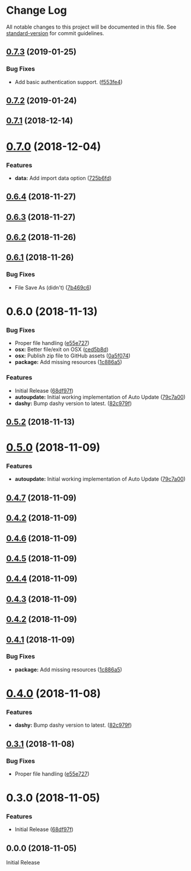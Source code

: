 # Change Log

All notable changes to this project will be documented in this file. See [standard-version](https://github.com/conventional-changelog/standard-version) for commit guidelines.

<a name="0.7.3"></a>
## [0.7.3](https://github.com/GordonSmith/dashy-app/compare/v0.7.2...v0.7.3) (2019-01-25)


### Bug Fixes

*  Add basic authentication support. ([f553fe4](https://github.com/GordonSmith/dashy-app/commit/f553fe4))



<a name="0.7.2"></a>
## [0.7.2](https://github.com/GordonSmith/dashy-app/compare/v0.7.1...v0.7.2) (2019-01-24)



<a name="0.7.1"></a>
## [0.7.1](https://github.com/GordonSmith/dashy-app/compare/v0.7.0...v0.7.1) (2018-12-14)



<a name="0.7.0"></a>
# [0.7.0](https://github.com/GordonSmith/dashy-app/compare/v0.6.4...v0.7.0) (2018-12-04)


### Features

* **data:**  Add import data option ([725b6fd](https://github.com/GordonSmith/dashy-app/commit/725b6fd))



<a name="0.6.4"></a>
## [0.6.4](https://github.com/GordonSmith/dashy-app/compare/v0.6.3...v0.6.4) (2018-11-27)



<a name="0.6.3"></a>
## [0.6.3](https://github.com/GordonSmith/dashy-app/compare/v0.6.2...v0.6.3) (2018-11-27)



<a name="0.6.2"></a>
## [0.6.2](https://github.com/GordonSmith/dashy-app/compare/v0.6.1...v0.6.2) (2018-11-26)



<a name="0.6.1"></a>
## [0.6.1](https://github.com/GordonSmith/dashy-app/compare/v0.6.0...v0.6.1) (2018-11-26)


### Bug Fixes

* File Save As (didn't) ([7b469c6](https://github.com/GordonSmith/dashy-app/commit/7b469c6))



<a name="0.6.0"></a>
# 0.6.0 (2018-11-13)


### Bug Fixes

*  Proper file handling ([e55e727](https://github.com/GordonSmith/dashy-app/commit/e55e727))
* **osx:**  Better file/exit on OSX ([ced5b8d](https://github.com/GordonSmith/dashy-app/commit/ced5b8d))
* **osx:**  Publish zip file to GitHub assets ([0a5f074](https://github.com/GordonSmith/dashy-app/commit/0a5f074))
* **package:** Add missing resources ([1c886a5](https://github.com/GordonSmith/dashy-app/commit/1c886a5))


### Features

*  Initial Release ([68df97f](https://github.com/GordonSmith/dashy-app/commit/68df97f))
* **autoupdate:** Initial working implementation of Auto Update ([79c7a00](https://github.com/GordonSmith/dashy-app/commit/79c7a00))
* **dashy:**  Bump dashy version to latest. ([82c979f](https://github.com/GordonSmith/dashy-app/commit/82c979f))



<a name="0.5.2"></a>
## [0.5.2](https://github.com/GordonSmith/dashy-app/compare/v0.5.1...v0.5.2) (2018-11-13)



<a name="0.5.0"></a>
# [0.5.0](https://github.com/GordonSmith/dashy-app/compare/v0.4.7...v0.5.0) (2018-11-09)


### Features

* **autoupdate:** Initial working implementation of Auto Update ([79c7a00](https://github.com/GordonSmith/dashy-app/commit/79c7a00))



<a name="0.4.7"></a>
## [0.4.7](https://github.com/GordonSmith/dashy-app/compare/v0.4.6...v0.4.7) (2018-11-09)



<a name="0.4.2"></a>
## [0.4.2](https://github.com/GordonSmith/dashy-app/compare/v0.4.6...v0.4.2) (2018-11-09)



<a name="0.4.6"></a>
## [0.4.6](https://github.com/GordonSmith/dashy-app/compare/v0.4.5...v0.4.6) (2018-11-09)



<a name="0.4.5"></a>
## [0.4.5](https://github.com/GordonSmith/dashy-app/compare/v0.4.4...v0.4.5) (2018-11-09)



<a name="0.4.4"></a>
## [0.4.4](https://github.com/GordonSmith/dashy-app/compare/v0.4.3...v0.4.4) (2018-11-09)



<a name="0.4.3"></a>
## [0.4.3](https://github.com/GordonSmith/dashy-app/compare/v0.4.2...v0.4.3) (2018-11-09)



<a name="0.4.2"></a>
## [0.4.2](https://github.com/GordonSmith/dashy-app/compare/v0.4.1...v0.4.2) (2018-11-09)



<a name="0.4.1"></a>
## [0.4.1](https://github.com/GordonSmith/dashy-app/compare/v0.4.0...v0.4.1) (2018-11-09)


### Bug Fixes

* **package:** Add missing resources ([1c886a5](https://github.com/GordonSmith/dashy-app/commit/1c886a5))



<a name="0.4.0"></a>
# [0.4.0](https://github.com/GordonSmith/dashy-app/compare/v0.3.1...v0.4.0) (2018-11-08)


### Features

* **dashy:**  Bump dashy version to latest. ([82c979f](https://github.com/GordonSmith/dashy-app/commit/82c979f))



<a name="0.3.1"></a>
## [0.3.1](https://github.com/GordonSmith/dashy-app/compare/v0.3.0...v0.3.1) (2018-11-08)


### Bug Fixes

*  Proper file handling ([e55e727](https://github.com/GordonSmith/dashy-app/commit/e55e727))



<a name="0.3.0"></a>
# 0.3.0 (2018-11-05)


### Features

*  Initial Release ([68df97f](https://github.com/GordonSmith/dashy-app/commit/68df97f))



<a name="0.0.0"></a>
## 0.0.0 (2018-11-05)
Initial Release
